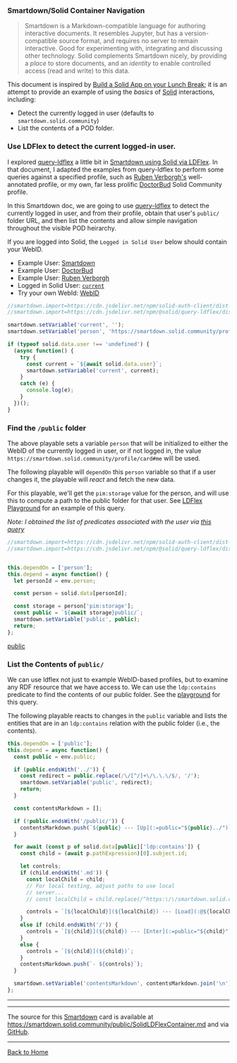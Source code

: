 ### Smartdown/Solid Container Navigation

> Smartdown is a Markdown-compatible language for authoring interactive documents. It resembles Jupyter, but has a version-compatible source format, and requires no server to remain interactive. Good for experimenting with, integrating and discussing other technology. Solid complements Smartdown nicely, by providing a *place* to store documents, and an *identity* to enable controlled access (read and write) to this data.

This document is inspired by [Build a Solid App on your Lunch Break](https://solid.inrupt.com/docs/app-on-your-lunch-break); it is an attempt to provide an example of using the *basics* of [Solid](https://www.solidproject.org) interactions, including:

- Detect the currently logged in user (defaults to `smartdown.solid.community`)
- List the contents of a POD folder.

### Use LDFlex to detect the current logged-in user.

I explored [query-ldflex](https://github.com/solid/query-ldflex) a little bit in [Smartdown using Solid via LDFlex](/public/SolidLDFlex.md). In that document, I adapted the examples from query-ldflex to perform some queries against a specified profile, such as [Ruben Verborgh's](https://ruben.verborgh.org/profile/#me) well-annotated profile, or my own, far less prolific [DoctorBud](https://doctorbud.solid.community/profile/card#me) Solid Community profile.

In this Smartdown doc, we are going to use [query-ldflex](https://github.com/solid/query-ldflex) to detect the currently logged in user, and from their profile, obtain that user's `public/` folder URL, and then list the contents and allow simple navigation throughout the visible POD heirarchy.

If you are logged into Solid, the `Logged in Solid User` below should contain your WebID.

- Example User: [Smartdown](:=person='https://smartdown.solid.community/profile/card#me')
- Example User: [DoctorBud](:=person='https://doctorbud.solid.community/profile/card#me')
- Example User: [Ruben Verborgh](:=person='https://ruben.verborgh.org/profile/#me')
- Logged in Solid User: [`current`](:=person=current)
- Try your own WebId: [WebID](:?person|text)

```javascript /playable/autoplay
//smartdown.import=https://cdn.jsdelivr.net/npm/solid-auth-client/dist-lib/solid-auth-client.bundle.js
//smartdown.import=https://cdn.jsdelivr.net/npm/@solid/query-ldflex/dist/solid-query-ldflex.bundle.js

smartdown.setVariable('current', '');
smartdown.setVariable('person', 'https://smartdown.solid.community/profile/card#me');

if (typeof solid.data.user !== 'undefined') {
  (async function() {
    try {
      const current = `${await solid.data.user}`;
      smartdown.setVariable('current', current);
    }
    catch (e) {
      console.log(e);
    }
  })();
}
```

### Find the `/public` folder

The above playable sets a variable `person` that will be initialized to either the WebID of the currently logged in user, or if not logged in, the value `https://smartdown.solid.community/profile/card#me` will be used.

The following playable will `dependOn` this `person` variable so that if a user changes it, the playable will *react* and fetch the new data.

For this playable, we'll get the `pim:storage` value for the person, and will use this to compute a path to the public folder for that user. See [LDFlex Playground](https://solid.github.io/ldflex-playground/#%5B'https%3A%2F%2Fsmartdown.solid.community%2Fprofile%2Fcard%23me'%5D%5B'pim%3Astorage'%5D) for an example of this query.

*Note: I obtained the list of predicates associated with the user via [this query](https://solid.github.io/ldflex-playground/#%5B'https%3A%2F%2Fsmartdown.solid.community%2Fprofile%2Fcard%23me'%5D.predicates)*

```javascript /playable/autoplay
//smartdown.import=https://cdn.jsdelivr.net/npm/solid-auth-client/dist-lib/solid-auth-client.bundle.js
//smartdown.import=https://cdn.jsdelivr.net/npm/@solid/query-ldflex/dist/solid-query-ldflex.bundle.js


this.dependOn = ['person'];
this.depend = async function() {
  let personId = env.person;

  const person = solid.data[personId];

  const storage = person['pim:storage'];
  const public = `${await storage}public/`;
  smartdown.setVariable('public', public);
  return;
};
```

[public](:!public)


### List the Contents of `public/`

We can use ldflex not just to example WebID-based profiles, but to examine any RDF resource that we have access to. We can use the `ldp:contains` predicate to find the contents of our public folder. See the [playground](https://solid.github.io/ldflex-playground/#%5B'https%3A%2F%2Fsmartdown.solid.community%2Fpublic%2F'%5D%5B'ldp%3Acontains'%5D) for this query.

The following playable reacts to changes in the `public` variable and lists the entities that are in an `ldp:contains` relation with the public folder (i.e., the contents).


```javascript /playable/autoplay
this.dependOn = ['public'];
this.depend = async function() {
  const public = env.public;

  if (public.endsWith('../')) {
    const redirect = public.replace(/\/[^/]+\/\.\.\/$/, '/');
    smartdown.setVariable('public', redirect);
    return;
  }

  const contentsMarkdown = [];

  if (!public.endsWith('/public/')) {
    contentsMarkdown.push(`${public} --- [Up](:=public="${public}../")`);
  }

  for await (const p of solid.data[public]['ldp:contains']) {
    const child = (await p.pathExpression)[0].subject.id;

    let controls;
    if (child.endsWith('.md')) {
      const localChild = child;
      // For local testing, adjust paths to use local
      // server...
      // const localChild = child.replace(/^https:\/\/smartdown.solid.community\//, 'https://127.0.0.1:8989/');

      controls = `[${localChild}](${localChild}) --- [Load](:@${localChild})`;
    }
    else if (child.endsWith('/')) {
      controls = `[${child}](${child}) --- [Enter](:=public="${child}")`;
    }
    else {
      controls = `[${child}](${child})`;
    }
    contentsMarkdown.push(`- ${controls}`);
  }

  smartdown.setVariable('contentsMarkdown', contentsMarkdown.join('\n'), 'markdown');
};
```

---

[](:!contentsMarkdown|markdown)

---

The source for this [Smartdown](https://smartdown.io) card is available at https://smartdown.solid.community/public/SolidLDFlexContainer.md and via [GitHub](https://github.com/smartdown/solid/public/SolidLDFlexContainer.md).

---

[Back to Home](:@/public/Home.md)

